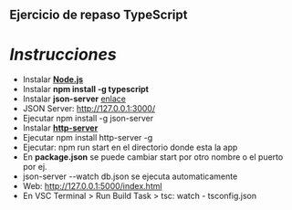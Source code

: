 ## Ejercicio de repaso TypeScript 
# *Instrucciones*
- Instalar **[Node.js](https://nodejs.org/es/)**
- Instalar **npm install -g typescript**
- Instalar **json-server** [enlace](https://github.com/typicode/json-server)
- JSON Server: http://127.0.0.1:3000/
- Ejecutar npm install -g json-server
- Instalar **[http-server](https://www.npmjs.com/package/http-server)**
- Ejecutar npm install http-server -g
- Ejecutar: npm run start en el directorio donde esta la app
- En **package.json** se puede cambiar start por otro nombre o el puerto por ej.
- json-server --watch db.json se ejecuta automaticamente
- Web: http://127.0.0.1:5000/index.html
- En VSC Terminal > Run Build Task > tsc: watch - tsconfig.json

